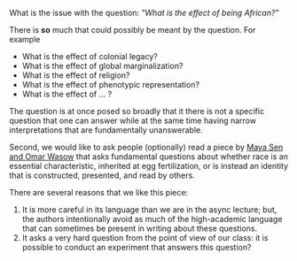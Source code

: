 What is the issue with the question: *"What is the effect of being African?"* 

There is **so** much that could possibly be meant by the question. For example 

- What is the effect of colonial legacy? 
- What is the effect of global marginalization? 
- What is the effect of religion? 
- What is the effect of phenotypic representation? 
- What is the effect of ... ?

The question is at once posed so broadly that it there is not a specific question that one can answer while at the same time having narrow interpretations that are fundamentally unanswerable. 

Second, we would like to ask people (optionally) read a piece by [Maya Sen and Omar Wasow](https://github.prod.oc.2u.com/UCB-MIDS/w241/blob/master/readings/sen.2016.pdf) that asks fundamental questions about whether race is an essential characteristic, inherited at egg fertilization, or is instead an identity that is constructed, presented, and read by others. 

There are several reasons that we like this piece:

1. It is more careful in its language than we are in the async lecture; but, the authors intentionally avoid as much of the high-academic language that can sometimes be present in writing about these questions. 
2. It asks a very hard question from the point of view of our class: it is possible to conduct an experiment that answers this question?
